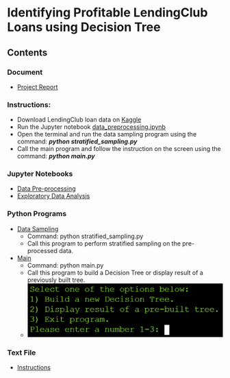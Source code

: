 # Identifying Profitable LendingClub Loans using Decision Tree
 

## Contents

### Document

 - [Project Report](Phan_Project_Report_csce_5318.pdf)

### Instructions:

 - Download LendingClub loan data on [Kaggle](https://www.kaggle.com/wordsforthewise/lending-club)
 - Run the Jupyter notebook [data_preprocessing.ipynb](data_preprocessing.ipynb)
 - Open the terminal and run the data sampling program using the command: ___python stratified_sampling.py___
 - Call the main program and follow the instruction on the screen using the command: ___python main.py___

### Jupyter Notebooks

 - [Data Pre-processing](data_preprocessing.ipynb)
 - [Exploratory Data Analysis](exploratory_data_analysis.ipynb)

### Python Programs

 - [Data Sampling](stratified_sampling.py)
   - Command: python stratified_sampling.py
   - Call this program to perform stratified sampling on the pre-processed data.
 - [Main](main.py)
   - Command: python main.py
   - Call this program to build a Decision Tree or display result of a previously built tree.
   - ![Screen Shot of Main](images/main.png)

### Text File

 - [Instructions](instructions.txt)
 
